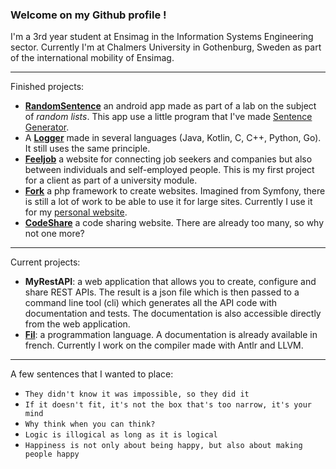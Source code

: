 ### Welcome on my Github profile !

I'm a 3rd year student at Ensimag in the Information Systems Engineering sector. Currently I'm at Chalmers University in Gothenburg, Sweden as part of the international mobility of Ensimag.

---

Finished projects:
- **[RandomSentence](https://github.com/TP-TD-Informatique/RandomSentence)** an android app made as part of a lab on the subject of *random lists*. This app use a little program that I've made [Sentence Generator](https://github.com/Gashmob/Sentence-Generator).
- A **[Logger](https://github.com/Gashmob/Logger)** made in several languages (Java, Kotlin, C, C++, Python, Go). It still uses the same principle.
- **[Feeljob](https://github.com/Gashmob/Feeljob)** a website for connecting job seekers and companies but also between individuals and self-employed people. This is my first project for a client as part of a university module.
- **[Fork](https://github.com/Gashmob/Fork)** a php framework to create websites. Imagined from Symfony, there is still a lot of work to be able to use it for large sites. Currently I use it for my [personal website](https://ktraini.com).
- **[CodeShare](https://github.com/Gashmob/CodeShare)** a code sharing website. There are already too many, so why not one more?

---

Current projects:
- **MyRestAPI**: a web application that allows you to create, configure and share REST APIs. The result is a json file which is then passed to a command line tool (cli) which generates all the API code with documentation and tests. The documentation is also accessible directly from the web application.
- **[Fil](https://github.com/Fil-Language)**: a programmation language. A documentation is already available in french. Currently I work on the compiler made with Antlr and LLVM.

---

A few sentences that I wanted to place:
- `They didn't know it was impossible, so they did it`
- `If it doesn't fit, it's not the box that's too narrow, it's your mind`
- `Why think when you can think?`
- `Logic is illogical as long as it is logical`
- `Happiness is not only about being happy, but also about making people happy`
